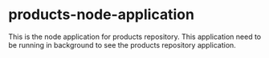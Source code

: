 # products-node-application
This is the node application for products repository. This application need to be running in background to see the products repository application.

